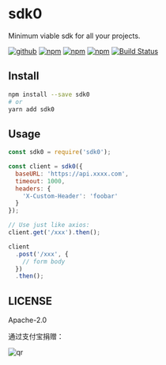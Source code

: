 # sdk0

Minimum viable sdk for all your projects.

[![github](https://img.shields.io/github/followers/willin.svg?style=social&label=Followers)](https://github.com/willin) [![npm](https://img.shields.io/npm/v/sdk0.svg)](https://npmjs.org/package/sdk0) [![npm](https://img.shields.io/npm/dm/sdk0.svg)](https://npmjs.org/package/sdk0) [![npm](https://img.shields.io/npm/dt/sdk0.svg)](https://npmjs.org/package/sdk0) [![Build Status](https://travis-ci.org/willin/sdk0.svg?branch=master)](https://travis-ci.org/willin/sdk0)

## Install

```bash
npm install --save sdk0
# or
yarn add sdk0
```

## Usage

```js
const sdk0 = require('sdk0');

const client = sdk0({
  baseURL: 'https://api.xxxx.com',
  timeout: 1000,
  headers: {
    'X-Custom-Header': 'foobar'
  }
});

// Use just like axios:
client.get('/xxx').then();

client
  .post('/xxx', {
    // form body
  })
  .then();
```

## LICENSE

Apache-2.0

通过支付宝捐赠：

![qr](https://cloud.githubusercontent.com/assets/1890238/15489630/fccbb9cc-2193-11e6-9fed-b93c59d6ef37.png)
